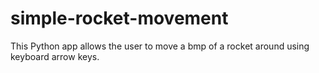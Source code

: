 # simple-rocket-movement
This Python app allows the user to move a bmp of a rocket around using keyboard arrow keys.
